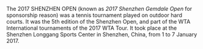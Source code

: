 The 2017 SHENZHEN OPEN (known as _2017 Shenzhen Gemdale Open_ for sponsorship reason) was a tennis tournament played on outdoor hard courts. It was the 5th edition of the Shenzhen Open, and part of the WTA International tournaments of the 2017 WTA Tour. It took place at the Shenzhen Longgang Sports Center in Shenzhen, China, from 1 to 7 January 2017.
